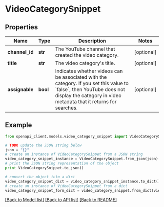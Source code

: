 # VideoCategorySnippet


## Properties
Name | Type | Description | Notes
------------ | ------------- | ------------- | -------------
**channel_id** | **str** | The YouTube channel that created the video category. | [optional]
**title** | **str** | The video category&#39;s title. | [optional]
**assignable** | **bool** | Indicates whether videos can be associated with the category. If you set this value to &#x60;false&#x60;, then YouTube does not display the category in video metadata that it returns for searches. | [optional]

## Example

```python
from openapi_client.models.video_category_snippet import VideoCategorySnippet

# TODO update the JSON string below
json = "{}"
# create an instance of VideoCategorySnippet from a JSON string
video_category_snippet_instance = VideoCategorySnippet.from_json(json)
# print the JSON string representation of the object
print VideoCategorySnippet.to_json()

# convert the object into a dict
video_category_snippet_dict = video_category_snippet_instance.to_dict()
# create an instance of VideoCategorySnippet from a dict
video_category_snippet_form_dict = video_category_snippet.from_dict(video_category_snippet_dict)
```
[[Back to Model list]](../README.md#documentation-for-models) [[Back to API list]](../README.md#documentation-for-api-endpoints) [[Back to README]](../README.md)
